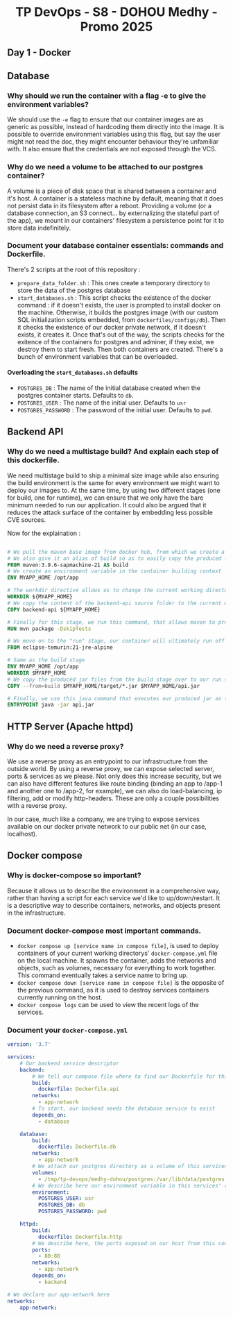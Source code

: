 # <center>TP DevOps - S8 - DOHOU Medhy - Promo 2025</center>

## Day 1 - Docker
## Database

### Why should we run the container with a flag -e to give the environment variables?

We should use the `-e` flag to ensure that our container images are as generic as possible, instead of hardcoding them directly into the image. It is possible to override environment variables using this flag, but say the user might not read the doc, they might encounter behaviour they're unfamiliar with. It also ensure that the credentials are not exposed through the VCS.

### Why do we need a volume to be attached to our postgres container?

A volume is a piece of disk space that is shared between a container and it's host. A container is a stateless machine by default, meaning that it does not persist data in its filesystem after a reboot. Providing a volume (or a database connection, an S3 connect... by externalizing the stateful part of the app), we mount in our containers' filesystem a persistence point for it to store data indefinitely.

### Document your database container essentials: commands and Dockerfile.

There's 2 scripts at the root of this repository : 

- `prepare_data_folder.sh` : This ones create a temporary directory to store the data of the postgres database
- `start_databases.sh` : This script checks the existence of the docker command : if it doesn't exists, the user is prompted to install docker on the machine. Otherwise, it builds the postgres image (with our custom SQL initialization scripts embedded, from `dockerfiles/configs/db`). Then it checks the existence of our docker private network, if it doesn't exists, it creates it. Once that's out of the way, the scripts checks for the exitence of the containers for postgres and adminer, if they exist, we destroy them to start fresh. Then both containers are created. There's a bunch of environment variables that can be overloaded.

#### Overloading the `start_databases.sh` defaults
- `POSTGRES_DB` : The name of the initial database created when the postgres container starts. Defaults to `db`.
- `POSTGRES_USER` : The name of the initial user. Defaults to `usr`
- `POSTGRES_PASSWORD` : The password of the initial user. Defaults to `pwd`.


## Backend API

### Why do we need a multistage build? And explain each step of this dockerfile.

We need multistage build to ship a minimal size image while also ensuring the build environment is the same for every environment we might want to deploy our images to. At the same time, by using two different stages (one for build, one for runtime), we can ensure that we only have the bare minimum needed to run our application. It could also be argued that it reduces the attack surface of the container by embedding less possible CVE sources.

Now for the explaination : 

```dockerfile

# We pull the maven base image from docker hub, from which we create a stage
# We also give it an alias of build so as to easily copy the produced files after this stage is done
FROM maven:3.9.6-sapmachine-21 AS build
# We create an environment variable in the container building context
ENV MYAPP_HOME /opt/app

# The workdir directive allows us to change the current working directory during image build, as well as set the working directory for the image entrypoint
WORKDIR ${MYAPP_HOME}
# We copy the content of the backend-api source folder to the current working directory (note: this is subobtimal)
COPY backend-api ${MYAPP_HOME} 

# Finally for this stage, we run this command, that allows maven to produce us an executable jar file. Note that we skip tests, as the testing phase isn't our responsibility
RUN mvn package -DskipTests

# We move on to the "run" stage, our container will ultimately run off of this base image
FROM eclipse-temurin:21-jre-alpine

# Same as the build stage
ENV MYAPP_HOME /opt/app
WORKDIR $MYAPP_HOME
# We copy the produced jar files from the build stage over to our run stage
COPY --from=build $MYAPP_HOME/target/*.jar $MYAPP_HOME/api.jar

# Finally, we use this java command that executes our produced jar as the entrypoint of our container
ENTRYPOINT java -jar api.jar

```

## HTTP Server (Apache httpd)

### Why do we need a reverse proxy?

We use a reverse proxy as an entrypoint to our infrastructure from the outside world. By using a reverse proxy, we can expose selected server, ports & services as we please. Not only does this increase security, but we can also have different features like route binding (binding an app to <url>/app-1 and another one to <url>/app-2, for example), we can also do load-balancing, ip filtering, add or modify http-headers. These are only a couple possibilities with a reverse proxy. 

In our case, much like a company, we are trying to expose services available on our docker private network to our public net (in our case, localhost).

## Docker compose

### Why is docker-compose so important?

Because it allows us to describe the environment in a comprehensive way, rather than having a script for each service we'd like to up/down/restart. It is a descriptive way to describe containers, networks, and objects present in the infrastructure.

### Document docker-compose most important commands.

- `docker compose up [service name in compose file]`, is used to deploy containers of your current working directorys' `docker-compose.yml` file on the local machine. It spawns the container, adds the networks and objects, such as volumes, necessary for everything to work together. This command eventually takes a service name to bring up.
- `docker compose down [service name in compose file]` is the opposite of the previous command, as it is used to destroy services containers currently running on the host. 
- `docker compose logs` can be used to view the recent logs of the services.

### Document your `docker-compose.yml`


```yml
version: '3.7'

services:
    # Our backend service descriptor
    backend:
        # We tell our compose file where to find our Dockerfile for this service
        build:
          dockerfile: Dockerfile.api
        networks:
          - app-network
        # To start, our backend needs the database service to exist
        depends_on:
          - database

    database:
        build:
          dockerfile: Dockerfile.db
        networks:
          - app-network
        # We attach our postgres directory as a volume of this services' container (for data persistence)
        volumes:
          - /tmp/tp-devops/medhy-dohou/postgres:/var/lib/data/postgres
        # We describe here our environment variable in this services' container
        environment:
          POSTGRES_USER: usr
          POSTGRES_DB: db
          POSTGRES_PASSWORD: pwd

    httpd:
        build:
          dockerfile: Dockerfile.http
        # We describe here, the ports exposed on our host from this container
        ports:
          - 80:80
        networks:
          - app-network
        depends_on:
          - backend

# We declare our app-network here
networks:
    app-network:
```